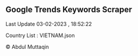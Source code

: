 

## Google Trends Keywords Scraper 
 
Last Update 03-02-2023 , 18:52:22

Country List :
VIETNAM.json



© Abdul Muttaqin 
